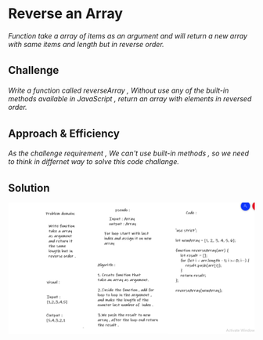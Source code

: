 # Reverse an Array
###### Function take a array of items as an argument and will return a new array with same items and length but in reverse order.

## Challenge
###### Write a function called reverseArray , Without use any of the built-in methods available in JavaScript , return an array with elements in reversed order.

## Approach & Efficiency
###### As the challenge requirement , We can't use built-in methods , so we need to think in differnet way to solve this code challange. 


## Solution
![Solution](../../assets/zzz.png)